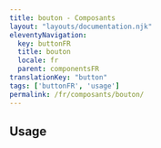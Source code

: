 ```yaml
---
title: bouton - Composants
layout: "layouts/documentation.njk"
eleventyNavigation:
  key: buttonFR
  title: bouton
  locale: fr
  parent: componentsFR
translationKey: "button"
tags: ['buttonFR', 'usage']
permalink: /fr/composants/bouton/
---
```


## Usage